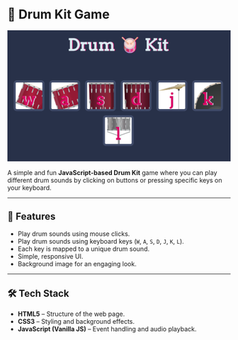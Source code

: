 # 🥁 Drum Kit Game

![Drum Kit](./images/Screenshot%202025-08-14%20175300.png)

A simple and fun **JavaScript-based Drum Kit** game where you can play different drum sounds by clicking on buttons or pressing specific keys on your keyboard.

---

## 🎯 Features
- Play drum sounds using mouse clicks.
- Play drum sounds using keyboard keys (`W`, `A`, `S`, `D`, `J`, `K`, `L`).
- Each key is mapped to a unique drum sound.
- Simple, responsive UI.
- Background image for an engaging look.

---

## 🛠️ Tech Stack
- **HTML5** – Structure of the web page.
- **CSS3** – Styling and background effects.
- **JavaScript (Vanilla JS)** – Event handling and audio playback.